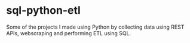 # sql-python-etl
Some of the projects I made using Python by collecting data using REST APIs,  webscraping and performing ETL using SQL.
